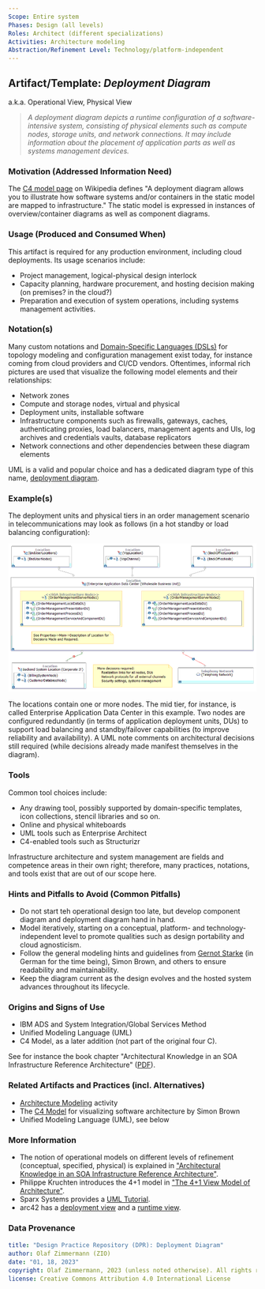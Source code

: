 ```yaml
---
Scope: Entire system
Phases: Design (all levels) 
Roles: Architect (different specializations)
Activities: Architecture modeling 
Abstraction/Refinement Level: Technology/platform-independent
---
```



Artifact/Template: *Deployment Diagram*
---------------------------------------
<!--Alternate names or candidate names) can be listed as "Also known as " here.-->
a.k.a. Operational View, Physical View

> *A deployment diagram depicts a runtime configuration of a software-intensive system, consisting of physical elements such as compute nodes, storage units, and network connections. It may include information about the placement of application parts as well as systems management devices.*

<!-- TODO bring more content from AA FS and exercise -->

### Motivation (Addressed Information Need) 
<!--Purpose -->

The [C4 model page](https://en.wikipedia.org/wiki/C4_model) on Wikipedia defines "A deployment diagram allows you to illustrate how software systems and/or containers in the static model are mapped to infrastructure." The static model is expressed in instances of overview/container diagrams as well as component diagrams.


### Usage (Produced and Consumed When)
<!--AA/AS/AE, must identify the producing role and the target audience-->

This artifact is required for any production environment, including cloud deployments. Its usage scenarios include: 

* Project management, logical-physical design interlock
* Capacity planning, hardware procurement, and hosting decision making (on premises? in the cloud?)
* Preparation and execution of system operations, including systems management activities.


### Notation(s)
<!-- What to do, artifact to produce; minimum, medium maximum diligence/verbosity (?)--> 

Many custom notations and [Domain-Specific Languages (DSLs)](https://en.wikipedia.org/wiki/Domain-specific_language) for topology modeling and configuration management exist today, for instance coming from cloud providers and CI/CD vendors. Oftentimes, informal rich pictures are used that visualize the following model elements and their relationships:

* Network zones
* Compute and storage nodes, virtual and physical
* Deployment units, installable software
* Infrastructure components such as firewalls, gateways, caches, authenticating proxies, load balancers, management agents and UIs, log archives and credentials vaults, database replicators
* Network connections and other dependencies between these diagram elements

UML is a valid and popular choice and has a dedicated diagram type of this name, [deployment diagram](https://www.uml-diagrams.org/deployment-diagrams-overview.html).

<!--
TODO from old appArch slides, no fact sheet (?). Security, WLM, show my PoWS zone model (classic!)

Key concepts: nodes, DUs (one per logical layer!). DSLs, vendor-specific icon sets, e.g. AWS
-->

### Example(s)
<!-- Must be concrete, ideally give three ones, one for each verbosity/fidelity level basic, medium, full-->

The deployment units and physical tiers in an order management scenario in telecommunications may look as follows (in a hot standby or load balancing configuration):

![Deployment Diagram Example](/artifact-templates/images/ZIO-DeploymentDiagramExample.png)

The locations contain one or more nodes. The mid tier, for instance, is called Enterprise Application Data Center in this example. Two nodes are configured redundantly (in terms of application deployment units, DUs) to support load balancing and standby/failover capabilities (to improve reliability and availability). A UML note comments on architectural decisions still required (while decisions already made manifest themselves in the diagram).

### Tools
<!--From AA, should call out what one needs to be able to do on beginner, intermediate, advanced level; as a team -->

Common tool choices include: 

* Any drawing tool, possibly supported by domain-specific templates, icon collections, stencil libraries and so on. 
* Online and physical whiteboards
* UML tools such as Enterprise Architect 
* C4-enabled tools such as Structurizr

Infrastructure architecture and system management are fields and competence areas in their own right; therefore, many practices, notations, and tools exist that are out of our scope here.

### Hints and Pitfalls to Avoid (Common Pitfalls)
<!--See ART, don’t overdo etc.-->

* Do not start teh operational design too late, but develop component diagram and deployment diagram hand in hand.
* Model iteratively, starting on a conceptual, platform- and technology-independent level to promote qualities such as design portability and cloud agnosticism.
* Follow the general modeling hints and guidelines from [Gernot Starke](https://www.innoq.com/en/articles/2022/09/better-architecture-diagrams/) (in German for the time being), Simon Brown, and others to ensure readability and maintainability.
* Keep the diagram current as the design evolves and the hosted system advances throughout its lifecycle.


### Origins and Signs of Use
<!-- From PLOPs and from AA-->

* IBM ADS and System Integration/Global Services Method
* Unified Modeling Language (UML) <!-- deployment diagrams, since Version n.m -->
* C4 Model, as a later addition (not part of the original four C). 

See for instance the book chapter "Architectural Knowledge in an SOA Infrastructure Reference Architecture" ([PDF](http://soadecisions.org/download/SOAD-4AKMBookv11.pdf)). 

<!-- TODO bibtex, also see https://www.ifi.uzh.ch/dam/jcr:00000000-6e46-e644-0000-00004804109f/Reading.zip (ADS and more) -->


### Related Artifacts and Practices (incl. Alternatives)
<!--in DPR/OLAF and elsewhere-->

* [Architecture Modeling](../activities/DPR-ArchitectureModeling.md) activity
* The [C4 Model](https://c4model.com/) for visualizing software architecture by Simon Brown <!-- say that SB does not recommend to model the fourth C, but added three several supplemental views later, which makes it a C7, not too different from pragmatic UML use -->
* Unified Modeling Language (UML), see below


### More Information

* The notion of operational models on different levels of refinement (conceptual, specified, physical) is explained in ["Architectural Knowledge in an SOA Infrastructure Reference Architecture"](http://soadecisions.org/download/SOAD-4AKMBookv11.pdf).
* Philippe Kruchten introduces the 4+1 model in ["The 4+1 View Model of Architecture"](https://www.researchgate.net/publication/220018231_The_41_View_Model_of_Architecture/link/0046351a4dc4f9da04000000/download). <!-- also feature Rozanski/Woods? -->
* Sparx Systems provides a [UML Tutorial](https://sparxsystems.com/resources/tutorials/uml/use-case-model.html).
* arc42 has a [deployment view](https://docs.arc42.org/section-7/) and a [runtime view](https://docs.arc42.org/section-6/).

<!-- Simon Brown's presentations and website -->


### Data Provenance 

```yaml
title: "Design Practice Repository (DPR): Deployment Diagram"
author: Olaf Zimmermann (ZIO)
date: "01, 18, 2023"
copyright: Olaf Zimmermann, 2023 (unless noted otherwise). All rights reserved.
license: Creative Commons Attribution 4.0 International License
```

<!--
# References
[C-99]: # (Comment: References will be added here automatically when using -bibliography option of pandoc command)
-->
